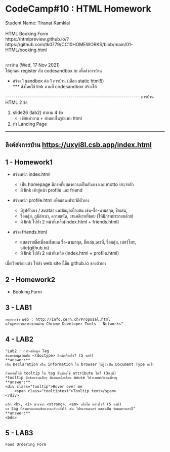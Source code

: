 **CodeCamp#10 : HTML Homework**
====================
<p>Student Name: Tiranat Kamklai
<br/><br/>
HTML Booking Form <br/>
https://htmlpreview.github.io/?https://github.com/tk0779/CC10HOMEWORKS/blob/main/01-HTML/booking.html <br/><br/>

การบ้าน (Wed, 17 Nov 2021)
<br/>
ให้ทุกคน register กับ codesandbox.io เพื่อส่งการบ้าน <br/>
  - สร้าง 1 sandbox ต่อ 1 การบ้าน (เลือก static html5)<br/>
  *** ส่งโดยใช้ link ตามที่ codesandbox สร้างให้ <br/>
  </p>
------------------------------------------------------------------ 
การบ้าน HTML  2 ข้อ

1. slide26 (lab2) คำถาม 4 ข้อ 
	- เขียนคำถาม + คำตอบในรูปแบบ html 
2. ทำ Landing Page
------------------------------------------------------------------ 
ลิงค์ส่งการบ้าน https://uxyi8l.csb.app/index.html
------------------------------------------------------------------ 

1 - Homework1
-----------

+ สร้างหน้า index.html 
    - เป็น homepage มีภาพที่แสดงความเป็นตัวเอง และ motto ประจำตัว
    - มี link เข้าสู่หน้า profile และ friend

+ สร้างหน้า profile.html เพื่อแสดงประวัติตัวเอง
    - มีรูปตัวเอง / avatar และข้อมูลเบื้องต้น เช่น-ชื่อ-นามสกุล, ชื่อเล่น, 
    - ชื่อกลุ่ม, ภูมิลำเนา, ความถนัด, งานอดิเรกที่ชอบ (ให้มีภาพประกอบด้วย)
    - มี link ไปยัง 2 หน้าที่เหลือ(index.html + friends.html)

+ สร้าง friends.html 
    - แสดงรายชื่อเพื่อนทั้งหมด ชื่อ-นามสกุล, ชื่อเล่น,เลขที่, ชื่อกลุ่ม,         เบอร์โทร, site(github.io)
    - มี link ไปยัง 2 หน้าที่เหลือ (index.html + profile.html)

เมื่อเรียบร้อยแล้ว ให้ส่ง web site นี้ขึ้น github.io ของตัวเอง

2 - Homework2
-----------
+ Booking Form

3 - LAB1
-----------

    ทดสอบเข้า web : http://info.cern.ch/Proposal.html
    แล้วดูกระบวนการทำงานผ่าน Chrome Developer Tools - Networks"

4 - LAB2
-----------


    "Lab2 : การหาข้อมูล Tag
    ค้นหาข้อมูลว่าแท็ก <!doctype> มีหน้าที่อะไร? (5 นาที)
    **answer:** 
    เป็น Declaration เป็น information ให้ browser ได้รู้ว่าเป็น Document Type อะไร

    ถ้าอยากให้มี tooltip ใน tag นั้นต้องใช้ attribute ใด? (3นาที)
    *tooltip คือข้อความเล็กๆ ที่แสดงเมื่อเลื่อน mouse ไปวางบนบริเวณที่ระบุ
    **answer:**
    <div class="tooltip">Hover over me
        <span class="tooltiptext">Tooltip text</span>
    </div>

    แท็ก <b>, <i> ต่างจาก <strong>, <em> หรือไม่ อย่างไร? (5 นาที)
    หา tag ที่สามารถแสดงข้อความกลับหลังได้ เช่น โปรแกรมเมอร์ แสดงเป็น ร์อมเมรกแรปโ"
    **answer:**
    <bdo>

5 - LAB3
-----------

    Food Ordering Form


